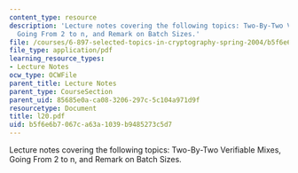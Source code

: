 ```yaml
---
content_type: resource
description: 'Lecture notes covering the following topics: Two-By-Two Verifiable Mixes,
  Going From 2 to n, and Remark on Batch Sizes.'
file: /courses/6-897-selected-topics-in-cryptography-spring-2004/b5f6e6b7067ca63a1039b9485273c5d7_l20.pdf
file_type: application/pdf
learning_resource_types:
- Lecture Notes
ocw_type: OCWFile
parent_title: Lecture Notes
parent_type: CourseSection
parent_uid: 85685e0a-ca08-3206-297c-5c104a971d9f
resourcetype: Document
title: l20.pdf
uid: b5f6e6b7-067c-a63a-1039-b9485273c5d7
---
```

Lecture notes covering the following topics: Two-By-Two Verifiable Mixes, Going From 2 to n, and Remark on Batch Sizes.


